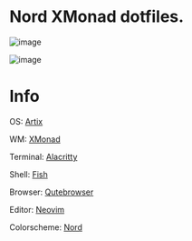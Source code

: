# Nord XMonad dotfiles.

![image](https://user-images.githubusercontent.com/65955464/122936394-c04caf80-d38e-11eb-8455-c1360d29280c.png)

![image](https://user-images.githubusercontent.com/65955464/122936491-d2c6e900-d38e-11eb-9ae5-276d99d5cb57.png)

# Info

OS: [Artix](https://artixlinux.org/)

WM: [XMonad](https://xmonad.org/)

Terminal: [Alacritty](https://github.com/alacritty/alacritty)

Shell: [Fish](https://fishshell.com/)

Browser: [Qutebrowser](https://qutebrowser.org/)

Editor: [Neovim](https://neovim.io/)

Colorscheme: [Nord](https://www.nordtheme.com/)
